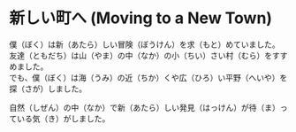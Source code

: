 # 新しい町へ (Moving to a New Town)

僕（ぼく）は新（あたら）しい冒険（ぼうけん）を求（もと）めていました。  
友達（ともだち）は山（やま）の中（なか）の小（ちい）さい村（むら）をすすめました。  
でも、僕（ぼく）は海（うみ）の近（ちか）くや広（ひろ）い平野（へいや）を探（さが）しました。

自然（しぜん）の中（なか）で新（あたら）しい発見（はっけん）が待（ま）っている気（き）がしました。
